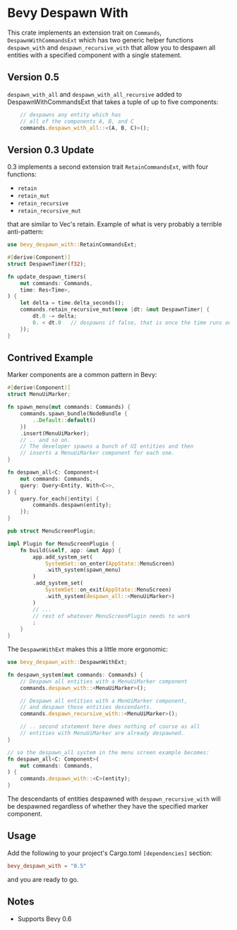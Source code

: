 # Bevy Despawn With

This crate implements an extension trait on `Commands`, `DespawnWithCommandsExt` which has two generic helper functions `despawn_with` and `despawn_recursive_with` that allow you to despawn all entities with a specified component with a single statement.

## Version 0.5

```despawn_with_all``` and ```despawn_with_all_recursive``` added to DespawnWithCommandsExt that takes a tuple of up to five components:

```rust
    // despawns any entity which has
    // all of the components A, B, and C 
    commands.despawn_with_all::<(A, B, C)>();
```


## Version 0.3 Update

0.3 implements a second extension trait `RetainCommandsExt`, with four functions:
* `retain`
* `retain_mut`
* `retain_recursive`
* `retain_recursive_mut`

that are similar to Vec's retain.
Example of what is very probably a terrible anti-pattern:

```rust
use bevy_despawn_with::RetainCommandsExt;

#[derive(Component)]
struct DespawnTimer(f32);

fn update_despawn_timers(
    mut commands: Commands,
    time: Res<Time>,        
) {
    let delta = time.delta_seconds();
    commands.retain_recursive_mut(move |dt: &mut DespawnTimer| { 
        dt.0 -= delta;
        0. < dt.0   // despawns if false, that is once the time runs out
    });
}     
```


## Contrived Example

Marker components are a common pattern in Bevy:
```rust
#[derive(Component)]
struct MenuUiMarker;

fn spawn_menu(mut commands: Commands) {
    commands.spawn_bundle(NodeBundle {
        ..Default::default()
    })
    .insert(MenuUiMarker);
    // .. and so on.
    // The developer spawns a bunch of UI entities and then 
    // inserts a MenuUiMarker component for each one.
}

fn despawn_all<C: Component>(
    mut commands: Commands,
    query: Query<Entity, With<C>>,
) {
    query.for_each(|entity| {
        commands.despawn(entity);
    });
}

pub struct MenuScreenPlugin;

impl Plugin for MenuScreenPlugin {
    fn build(&self, app: &mut App) {
        app.add_system_set(
            SystemSet::on_enter(AppState::MenuScreen)
            .with_system(spawn_menu)
        )
        .add_system_set(
            SystemSet::on_exit(AppState::MenuScreen)
            .with_system(despawn_all::<MenuUiMarker>)
        )
        // ... 
        // rest of whatever MenuScreenPlugin needs to work
        ;
    }
}
```

The `DespawnWithExt` makes this a little more ergonomic:

```rust
use bevy_despawn_with::DespawnWithExt;

fn despawn_system(mut commands: Commands) {
    // Despawn all entities with a MenuUiMarker component
    commands.despawn_with::<MenuUiMarker>();

    // Despawn all entities with a MenUiMarker component, 
    // and despawn those entities descendants.
    commands.despawn_recursive_with::<MenuUiMarker>();

    // .. second statement here does nothing of course as all
    // entities with MenuUiMarker are already despawned.
}

// so the despawn_all system in the menu screen example becomes:
fn despawn_all<C: Component>(
    mut commands: Commands,
) {
    commands.despawn_with::<C>(entity);
}
```

The descendants of entities despawned with `despawn_recursive_with` 
will be despawned regardless of whether they have the specified marker component.

## Usage

Add the following to your project's Cargo.toml `[dependencies]` section:

```toml
bevy_despawn_with = "0.5"
```
and you are ready to go.

## Notes

* Supports Bevy 0.6
